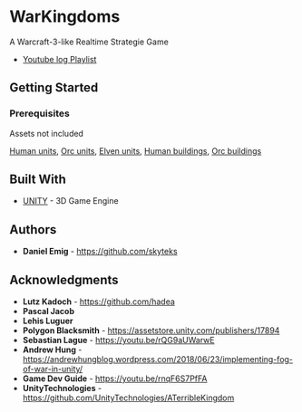 # WarKingdoms

A Warcraft-3-like Realtime Strategie Game

* [Youtube log Playlist](https://www.youtube.com/playlist?list=PLL6EQjZiYj7Kilumpq9UtLevmKPRU_OL6)

## Getting Started

### Prerequisites

Assets not included

[Human units](https://assetstore.unity.com/packages/3d/characters/toon-rts-units-67948), 
[Orc units](https://assetstore.unity.com/packages/3d/characters/toon-rts-units-orcs-78906), 
[Elven units](https://assetstore.unity.com/packages/3d/characters/toon-rts-units-elves-132685), 
[Human buildings](https://assetstore.unity.com/packages/3d/environments/fantasy/human-rts-buildings-hand-painted-7669), 
[Orc buildings](https://assetstore.unity.com/packages/3d/environments/fantasy/orc-rts-buildings-hand-painted-7671)

## Built With

* [UNITY](https://unity.com/de) - 3D Game Engine

## Authors

* **Daniel Emig** - https://github.com/skyteks

## Acknowledgments

* **Lutz Kadoch** - https://github.com/hadea
* **Pascal Jacob**
* **Lehis Luguer**
* **Polygon Blacksmith** - https://assetstore.unity.com/publishers/17894
* **Sebastian Lague** - https://youtu.be/rQG9aUWarwE
* **Andrew Hung** - https://andrewhungblog.wordpress.com/2018/06/23/implementing-fog-of-war-in-unity/
* **Game Dev Guide** - https://youtu.be/rnqF6S7PfFA
* **UnityTechnologies** - https://github.com/UnityTechnologies/ATerribleKingdom
